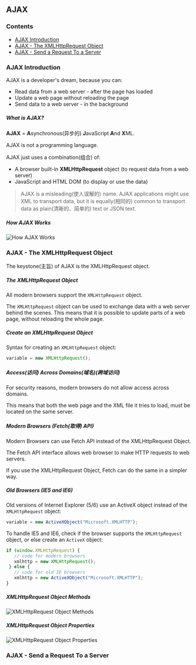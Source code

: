 ## AJAX
### <a name="index"/>Contents
- [AJAX Introduction](#Introduction)  
- [AJAX - The XMLHttpRequest Object](#XHR)  
- [AJAX - Send a Request To a Server](#Request)  
### <a name="Introduction"/>AJAX Introduction
AJAX is a developer's dream, because you can:  

* Read data from a web server - after the page has loaded  
* Update a web page without reloading the page  
* Send data to a web server - in the background  

##### What is AJAX?
**AJAX** = **A**synchronous(异步的) **J**avaScript **A**nd **X**ML.  
  
AJAX is not a programming language.  
  
AJAX just uses a combination(组合) of:  
  
* A browser built-in <b>XMLHttpRequest</b> object (to request data from a web server)  
* JavaScript and HTML DOM (to display or use the data)  

>AJAX is a misleading(使人误解的) name. AJAX applications might use XML to transport data, but it is equally(相同的) common to transport data as plain(清晰的、简单的) text or JSON text.  

##### How AJAX Works
![How AJAX Works](https://raw.githubusercontent.com/PengPeng-Qi/Goodnotes/main/JavaScript/src/pic_ajax.png)
### <a name="XHR">AJAX - The XMLHttpRequest Object
The keystone(主旨) of AJAX is the XMLHttpRequest object. 
##### The XMLHttpRequest Object
All modern browsers support the `XMLHttpRequest` object.  
  
The `XMLHttpRequest` object can be used to exchange data with a web server behind the scenes. This means that it is possible to update parts of a web page, without reloading the whole page.  
##### Create an XMLHttpRequest Object
Syntax for creating an `XMLHttpRequest` object:
```js
variable = new XMLHttpRequest();
```
##### Access(访问) Across Domains(域名)(跨域访问)
For security reasons, modern browsers do not allow access across domains.  
  
This means that both the web page and the XML file it tries to load, must be located on the same server.  
##### Modern Browsers (Fetch(取得) API)
Modern Browsers can use Fetch API instead of the XMLHttpRequest Object.  
  
The Fetch API interface allows web browser to make HTTP requests to web servers.  
  
If you use the XMLHttpRequest Object, Fetch can do the same in a simpler way.  
##### Old Browsers (IE5 and IE6)
Old versions of Internet Explorer (5/6) use an ActiveX object instead of the `XMLHttpRequest` object:  
```js
variable = new ActiveXObject("Microsoft.XMLHTTP");
```
To handle IE5 and IE6, check if the browser supports the `XMLHttpRequest` object, or else create an `ActiveX` object:
```js
if (window.XMLHttpRequest) {
   // code for modern browsers
   xmlhttp = new XMLHttpRequest();
 } else {
   // code for old IE browsers
   xmlhttp = new ActiveXObject("Microsoft.XMLHTTP");
} 
```
##### XMLHttpRequest Object Methods
![XMLHttpRequest Object Methods](https://raw.githubusercontent.com/PengPeng-Qi/Goodnotes/main/JavaScript/src/XMLHttpRequest%E5%AF%B9%E8%B1%A1%E6%96%B9%E6%B3%95.PNG)
##### XMLHttpRequest Object Properties
![XMLHttpRequest Object Properties](https://raw.githubusercontent.com/PengPeng-Qi/Goodnotes/main/JavaScript/src/XMLHttpRequest%E5%AF%B9%E8%B1%A1%E5%B1%9E%E6%80%A7.PNG)
### <a name="Request"/>AJAX - Send a Request To a Server
